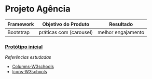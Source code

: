 # Projeto Agência

| Framework  |Objetivo do Produto         | Resultado               |
|------------|----------------------------|-------------------------|
|Bootstrap   |práticas com (carousel)     |melhor engajamento       |

### [Protótipo inicial](https://gracetorresleite.github.io/agencia/index.html)

*Referências estudadas*

  - [Columns-W3schools](https://www.w3schools.com/css/css3_multiple_columns.asp)
  - [Icons-W3schools](https://www.w3schools.com/icons/fontawesome_icons_webapp.asp)
